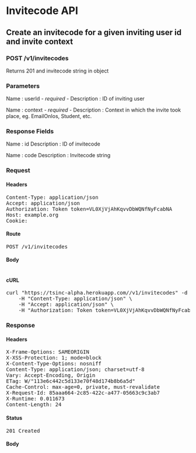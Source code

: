 # Invitecode API

## Create an invitecode for a given inviting user id and invite context

### POST /v1/invitecodes

Returns 201 and invitecode string in object

### Parameters

Name : userId *- required -*
Description : ID of inviting user

Name : context *- required -*
Description : Context in which the invite took place, eg. EmailOnIos, Student, etc.


### Response Fields

Name : id
Description : ID of invitecode

Name : code
Description : Invitecode string

### Request

#### Headers

<pre>Content-Type: application/json
Accept: application/json
Authorization: Token token=VL0XjVjAhKqvvDbWQNfNyFcabNA
Host: example.org
Cookie: </pre>

#### Route

<pre>POST /v1/invitecodes</pre>

#### Body
```javascript

```


#### cURL

<pre class="request">curl &quot;https://tsinc-alpha.herokuapp.com//v1/invitecodes&quot; -d &#39;{&quot;userId&quot;:3,&quot;context&quot;:&quot;SomeContext&quot;}&#39; -X POST \
	-H &quot;Content-Type: application/json&quot; \
	-H &quot;Accept: application/json&quot; \
	-H &quot;Authorization: Token token=VL0XjVjAhKqvvDbWQNfNyFcabNA&quot;</pre>

### Response

#### Headers

<pre>X-Frame-Options: SAMEORIGIN
X-XSS-Protection: 1; mode=block
X-Content-Type-Options: nosniff
Content-Type: application/json; charset=utf-8
Vary: Accept-Encoding, Origin
ETag: W/&quot;113e6c442c5d133e70f48d174b8b6a5d&quot;
Cache-Control: max-age=0, private, must-revalidate
X-Request-Id: 85aaa664-2c85-422c-a477-05663c9c3ab7
X-Runtime: 0.011673
Content-Length: 24</pre>

#### Status

<pre>201 Created</pre>

#### Body

```javascript

```
